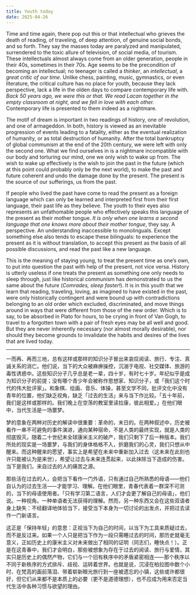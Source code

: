```yaml
---
title: Youth today
date: 2025-04-26
---
```

Time and time again, there pop out this or that intellectual who grieves the death of reading, of traveling, of deep attention, of genuine social bonds, and so forth. They say the masses today are paralyzed and manipulated, surrendered to the toxic allure of television, of social media, of tourism. These intellectuals almost always come from an older generation, people in their 40s, sometimes in their 70s. Age seems to be the precondition of becoming an intellectual; no teenager is called a *thinker*, an *intellectual*, a *great critic of our time*. Unlike chess, painting, music, gymnastics, or even literature, the critical culture has no place for youth, because they lack perspective, lack a life in the olden days to compare contemporary life with. *Back 50 years ago, we were this or that. We read Lacan together in the empty classroom at night, and we fell in love with each other.* Contemporary life is presented to them indeed as a nightmare.

The motif of dream is important in two readings of history, one of revolution, and one of armageddon. In both, history is viewed as an inevitable progression of events leading to a fatality, either as the eventual realization of humanity, or as total destruction of humanity. After the total bankruptcy of global communism at the end of the 20th century, we were left with only the second one. What we find ourselves in is a nightmare incompatible with our body and torturing our mind, one we only wish to wake up from. The wish to wake up effectively is the wish to join the past in the future (which at this point could probably only be the next world), to make the past and future coherent and undo the damage done by the present. The present is the source of our sufferings, us from the past.

If people who lived the past have come to read the present as a foreign language which can only be learned and interpreted first from their first language, their past life as they believe. The youth to their eyes also represents an unfathomable people who effectively speaks this language of the present as their mother tongue. *It is only when one learns a second language that one knows more about their mother tongue*, they say. A perspective. An understanding inaccessible to monolinguals. Except something else also tends to escape these bilinguals: to experience the present as it is without translation, to accept this present as the basis of all possible discussions, and read the past like a new language.

This is the meaning of staying young, to treat the present time as one’s own, to put into question the past with help of the present, not vice versa. History is utterly useless if one treats the present as something one only needs to sleep through, just like historical communism has demonstrated to us the same about the future (*Comrades, sleep faster!*). It is in this youth that we learn that reading, traveling, loving, as imagined to have existed in the past, were only historically contingent and were bound up with contradictions belonging to an old order which excluded, discriminated, and move things around in ways that were different from those of the new order. Which is to say, to be absorbed in Plato for hours, to be crying in front of Van Gogh, to travel to a forgotten town with a pair of fresh eyes may be all well and good. But they are never inherently necessary (nor almost morally desirable), nor should they become grounds to invalidate the habits and desires of the lives that are lived today.

---

一而再、再而三地，总有这样或那样的知识分子冒出来哀叹阅读、旅行、专注、真诚关系的消亡。他们说，当下的大众被麻痹操控，沉溺于电视、社交媒体、旅游的毒性诱惑中。这些知识分子几乎总是老一辈，四十岁，有时七十岁。年纪似乎是成为知识分子的前提；没有哪个青少年会被称作思想家、知识分子，或「我们这个时代的伟大批评家」。和象棋、绘画、音乐、体操，甚至文学不同，批评文化中没有青年的位置，他们缺乏视角，缺乏「过去的生活」来与当下作比较。「五十年前，我们是这样或那样的。我们晚上在空荡的教室里读拉康，彼此相爱。」在他们眼中，当代生活是一场噩梦。

梦的意象在两种对历史的解读中很重要：革命的，末日的。在两种叙述中，历史被看作一串不可避免的事件演进，通向某种宿命，不是人类的最终实现，就是人类的彻底毁灭。随着二十世纪末全球康米主义的破产，我们只剩下了后一种版本。我们所处的现实是一场噩梦，与我们的身体格格不入，折磨我们的心灵，我们只想从中醒来。而这种醒来的愿望，事实上是希望在未来中重新加入过去（这未来在此刻也许只能被认为是来世），希望让过去与未来连贯起来，以此抹除当下造成的伤害。当下是我们，来自过去的人的痛苦之源。

那些活在过去的人，会把当下看作一门外语，只有通过自己所熟悉的母语⸺他们自认为的过去生活⸺才能学习、理解。在他们眼里，青春代表着一群深不可测的，当下的母语使用者。「只有学习第二语言，人们才会更了解自己的母语」，他们说。一种视角。一种单语者无法获得的理解。然而，另一种东西又会在这些双语者身上缺失：不经翻译地体验当下，接受当下本身为一切讨论的出发点，并把过去读作一门新语言。

这正是「保持年轻」的意思：正视当下为自己的时间，以当下为工具来质疑过去，而不是反过来。如果一个人只是把当下作为一段只需睡过去的时间，那历史就毫无意义，正如历史上的康米主义对未来做出了相同的证明（同志们，睡快点！）。正是在这青春中，我们才会明白，那些被想象为存在于过去的阅读、旅行与爱情，其实只是历史上的偶然产物，它们与一个旧有秩序中的矛盾紧密相连⸺那个秩序以不同于新秩序的方式排斥、歧视、运转着世界。也就是说，沉浸在柏拉图中数个小时、在梵高的画前落泪、带着崭新眼光旅行到一座被遗忘的小镇，这些或许都很好，但它们从来都不是本质上的必要（更不是道德理想），也不应成为用来否定当代生活中各种习惯与欲望的理由。
